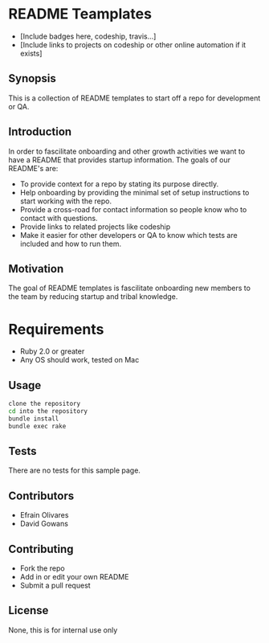 # README Teamplates
* [Include badges here, codeship, travis...]
* [Include links to projects on codeship or other online automation if it exists]

## Synopsis
This is a collection of README templates to start off a repo for development or QA.

## Introduction
In order to fascilitate onboarding and other growth activities we want to have a README that provides startup information.
The goals of our README's are:
* To provide context for a repo by stating its purpose directly.
* Help onboarding by providing the minimal set of setup instructions to start working with the repo.
* Provide a cross-road for contact information so people know who to contact with questions.
* Provide links to related projects like codeship
* Make it easier for other developers or QA to know which tests are included and how to run them.

## Motivation
The goal of README templates is fascilitate onboarding new members to the team by reducing startup and tribal knowledge.

# Requirements
* Ruby 2.0 or greater
* Any OS should work, tested on Mac

## Usage 
```bash
clone the repository
cd into the repository
bundle install
bundle exec rake
```

## Tests
There are no tests for this sample page.

## Contributors
* Efrain Olivares
* David Gowans 

## Contributing
* Fork the repo
* Add in or edit your own README
* Submit a pull request

## License
None, this is for internal use only
